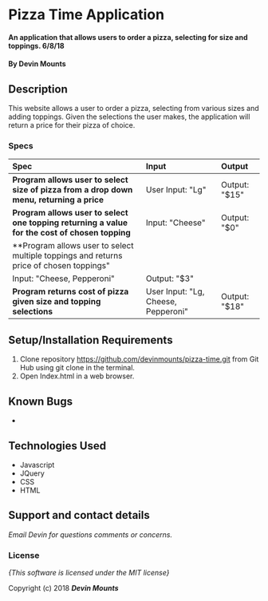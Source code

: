 # Pizza Time Application

#### An application that allows users to order a pizza, selecting for size and toppings. 6/8/18

#### By **Devin Mounts**

## Description

This website allows a user to order a pizza, selecting from various sizes and adding toppings.  Given the selections the user makes, the application will return a price for their pizza of choice.


### Specs
| Spec | Input | Output |
| :-------------     | :------------- | :------------- |
| **Program allows user to select size of pizza from a drop down menu, returning a price**| User Input: "Lg" | Output: "$15" |
| **Program allows user to select one topping returning a value for the cost of chosen topping** | Input: "Cheese" | Output: "$0" |
| **Program allows user to select multiple toppings and returns price of chosen toppings" |
| Input: "Cheese, Pepperoni" | Output: "$3" |
| **Program returns cost of pizza given size and topping selections**| User Input: "Lg, Cheese, Pepperoni" | Output: "$18" |

## Setup/Installation Requirements

1. Clone repository https://github.com/devinmounts/pizza-time.git from Git Hub using git clone in the terminal.
2. Open Index.html in a web browser.

## Known Bugs
* 

## Technologies Used
* Javascript
* JQuery
* CSS
* HTML

## Support and contact details

_Email Devin for questions comments or concerns._

### License

*{This software is licensed under the MIT license}*

Copyright (c) 2018 **_Devin Mounts_**
